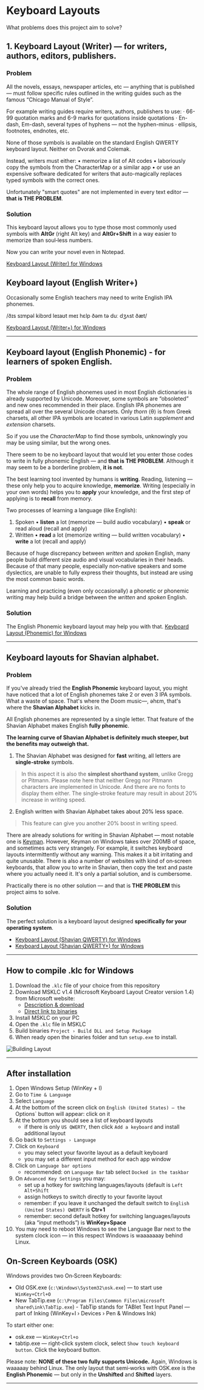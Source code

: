 # Keyboard Layouts

What problems does this project aim to solve?

## 1. Keyboard Layout (Writer) — for writers, authors, editors, publishers.

### Problem

All the novels, essays, newspaper articles, etc — anything that is published — must follow specific rules outlined in the writing guides such as the famous “Chicago Manual of Style”.

For example writing guides require writers, authors, publishers to use:
 · 66-99 quotation marks and 6-9 marks for quotations inside quotations
 · En-dash, Em-dash, several types of hyphens — not the hyphen-minus
 · ellipsis, footnotes, endnotes, etc.

None of those symbols is available on the standard English QWERTY keyboard layout. Neither on Dvorak and Colemak.

Instead, writers must either:
 • memorize a list of Alt codes
 • laboriously copy the symbols from the CharacterMap or a similar app
 • or use an expensive software dedicated for writers that auto-magically replaces typed symbols with the correct ones.

Unfortunately "smart quotes" are not implemented in every text editor — **that is THE PROBLEM**.

### Solution
This keyboard layout allows you to type those most commonly used symbols with **AltGr** (right Alt key) and **AltGr+Shift** in a way easier to memorize than soul‑less numbers.

Now you can write your novel even in Notepad.

[Keyboard Layout (Writer) for Windows](Windows/Writer/README.md)

## Keyboard layout (English Writer+)

Occasionally some English teachers may need to write English IPA phonemes. 

\/ðɪs sɪmpəl kibɔrd leɪaʊt meɪ hɛlp ðəm tə duː dʒʌst ðæt\/

[Keyboard Layout (Writer+) for Windows](Windows/Writer+/README.md)

-----

## Keyboard layout (English Phonemic) - for learners of spoken English.

### Problem
The whole range of English phonemes used in most English dictionaries is already supported by Unicode.
Moreover, some symbols are “obsoleted” and new ones recommended in their place.
English IPA phonemes are spread all over the several Unicode charsets. Only _thorn_ ⟨θ⟩ is from Greek charsets, all other IPA symbols are located in various Latin _supplement_ and _extension_ charsets.

So if you use the _CharacterMap_ to find those symbols, unknowingly you may be using similar, but the wrong ones.

There seem to be no keyboard layout that would let you enter those codes to write in fully phonemic English — and **that is THE PROBLEM**.
Although it may seem to be a borderline problem, **it is not**.

The best learning tool invented by humans is **writing**. 
Reading, listening — these only help you to acquire knowledge, **memorize**.
Writing (especially in your own words) helps you to **apply** your knowledge, and the first step of applying is to **recall** from memory.

Two processes of learning a language (like English):
1. Spoken
 • **listen** a lot (memorize — build audio vocabulary)
 • **speak** or read aloud (recall and apply)
2. Written
 • **read** a lot (memorize writing — build written vocabulary)
 • **write** a lot (recall and apply)
 
Because of huge discrepancy between _written_ and _spoken_ English, many people build different size audio and visual vocabularies in their heads. Because of that many people, especially non‑native speakers and some dyslectics, are unable to fully express their thoughts, but instead are using the most common basic words. 

Learning and practicing (even only occasionally) a phonetic or phonemic writing may help build a bridge between the _written_ and _spoken_ English.


### Solution

The English Phonemic keyboard layout may help you with that.
[Keyboard Layout (Phonemic) for Windows](Windows/Phonemic/README.md)

-----

## Keyboard layouts for Shavian alphabet.

### Problem
If you've already tried the **English Phonemic** keyboard layout, you might have noticed that a lot of English phonemes take 2 or even 3 IPA symbols. What a waste of space. That's where the Doom music—, əhɛm, that's where the **Shavian Alphabet** kicks in.

All English phonemes are represented by a single letter.
That feature of the Shavian Alphabet makes English **fully phonemic**.

**The learning curve of Shavian Alphabet is definitely much steeper, but the benefits may outweigh that.**

1. The Shavian Alphabet was designed for **fast** writing, all letters are **single‐stroke** symbols.
> In this aspect it is also the **simplest shorthand system**, unlike Gregg or Pitmann. Please note here that neither Gregg nor Pitmann characters are implemented in Unicode. And there are no fonts to display them either. 
> The single‑stroke feature may result in about 20% increase in writing speed. 

2. English written with Shavian Alphabet takes about 20% less space.
> This feature can give you another 20% boost in writing speed.

There are already solutions for writing in Shavian Alphabet — most notable one is [Keyman](https://www.keyman.com).
However, Keyman on Windows takes over 200MB of space, and sometimes acts very strangely. For example, it switches keyboard layouts intermittently without any warning. This makes it a bit irritating and quite unusable.
There is also a number of websites with kind of on‐screen keyboards, that allow you to write in Shavian, then copy the text and paste where you actually need it. It's only a partial solution, and is cumbersome.

Practically there is no other solution — and that is **THE PROBLEM** this project aims to solve.

### Solution
The perfect solution is a keyboard layout designed **specifically for your operating system**.

* [Keyboard Layout (Shavian QWERTY) for Windows](Windows/ShavianQWERTY/README.md)
* [Keyboard Layout (Shavian QWERTY+) for Windows](Windows/ShavianQWERTY+/README.md)

-----

## How to compile .klc for Windows

1. Download the `.klc` file of your choice from this repository
2. Download MSKLC v1.4 (Microsoft Keyboard Layout Creator version 1.4) from Microsoft website:
    - [Description & download](https://www.microsoft.com/en-us/download/details.aspx?id=102134)
    - [Direct link to binaries](https://download.microsoft.com/download/6/f/5/6f5ce43a-e892-4fd1-b9a6-1a0cbb64e6e2/MSKLC.exe>)
3. Install MSKLC on your PC
4. Open the `.klc` file in MSKLC
5. Build binaries `Project › Build DLL and Setup Package`
6. When ready open the binaries folder and tun `setup.exe` to install.

![Building Layout]("Windows/MSKLC.png")

-----

## After installation

1. Open Windows Setup (WinKey + I)
2. Go to `Time & Language`
3. Select `Language`
4. At the bottom of the screen click on `English (United States) — the `Options` button will appear: click on it
5. At the bottom you should see a list of keyboard layouts
    - if there is only `US QWERTY`, then click `Add a keyboard` and install additional layout
6. Go back to `Settings › Language`
7. Click on `Keyboard`
    - you may select your favorite layout as a default keyboard
	- you may set a different input method for each app window
8. Click on `Language bar options`
    - recommended: on `Language Bar` tab select `Docked in the taskbar`
9. On `Advanced Key Settings` you may:
    - set up a hotkey for switching languages/layouts (default is `Left Alt+Shift`
	- assign hotkeys to switch directly to your favorite layout
	- remember: if you leave it unchanged the default switch to `English (United States) QWERTY` is **Ctr+1**
	- remember: second default hotkey for switching languages/layouts (aka “input methods”) is **WinKey+Space**
10. You may need to reboot Windows to see the Language Bar next to the system clock icon — in this respect Windows is waaaaaaay behind Linux.

## On-Screen Keyboards (OSK)

Windows provides two On‑Screen Keyboards:
 * Old OSK.exe (`c:\Windows\System32\osk.exe`) — to start use `WinKey+Ctrl+O`
 * New TabTip.exe (`c:\Program Files\Common Files\microsoft shared\ink\TabTip.exe`) - TabTip stands for TABlet Text Input Panel — part of Inking (WinKey+I › Devices › Pen & Windows Ink)

To start either one:
 * osk.exe — `WinKey+Ctrl+o`
 * tabtip.exe — right‑click system clock, select `Show touch keyboard button`. Click the keyboard button.

Please note: **NONE of these two fully supports Unicode.** Again, Windows is waaaaay behind Linux.
The only layout that semi‑works with OSK.exe is the **English Phonemic** — but only in the **Unshifted** and **Shifted** layers.


-----
